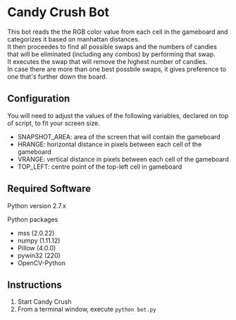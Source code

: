 # Candy Crush Bot

This bot reads the the RGB color value from each cell in the gameboard and categorizes it based on manhattan distances.    
It then proceedes to find all possible swaps and the numbers of candies that will be eliminated (including any combos) by performing that swap.    
It executes the swap that will remove the highest number of candies.    
In case there are more than one best possbile swaps, it gives preference to one that's further down the board.  

## Configuration

You will need to adjust the values of the following variables, declared on top of script, to fit your screen size.  

* SNAPSHOT_AREA: area of the screen that will contain the gameboard
* HRANGE: horizontal distance in pixels between each cell of the gameboard
* VRANGE: vertical distance in pixels between each cell of the gameboard
* TOP_LEFT: centre point of the top-left cell in gameboard

## Required Software

Python version 2.7.x  

Python packages  
* mss (2.0.22)
* numpy (1.11.12)
* Pillow (4.0.0)
* pywin32 (220)
* OpenCV-Python

## Instructions

1. Start Candy Crush
2. From a terminal window, execute `python bot.py`
